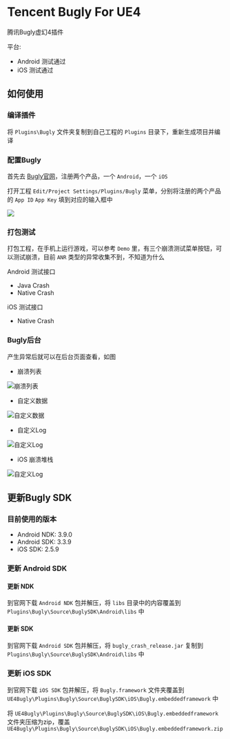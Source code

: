 # Tencent Bugly For UE4 #

腾讯Bugly虚幻4插件

平台:

* Android 测试通过
* iOS 测试通过

## 如何使用 ##

### 编译插件 ###

将 `Plugins\Bugly` 文件夹复制到自己工程的 `Plugins` 目录下，重新生成项目并编译

### 配置Bugly ###

首先去 [Bugly官网](https://bugly.qq.com/v2)，注册两个产品，一个 `Android`，一个 `iOS`

打开工程 `Edit/Project Settings/Plugins/Bugly` 菜单，分别将注册的两个产品的 `App ID` `App Key` 填到对应的输入框中

![](Plugins/Bugly/Resources/ConfigBugly.png)

### 打包测试 ###

打包工程，在手机上运行游戏，可以参考 `Demo` 里，有三个崩溃测试菜单按钮，可以测试崩溃，目前 `ANR` 类型的异常收集不到，不知道为什么

Android 测试接口

* Java Crash
* Native Crash

iOS 测试接口

* Native Crash

### Bugly后台 ###

产生异常后就可以在后台页面查看，如图

* 崩溃列表

![崩溃列表](Plugins/Bugly/Resources/Crashes.png)

* 自定义数据

![自定义数据](Plugins/Bugly/Resources/UserData.png)

* 自定义Log

![自定义Log](Plugins/Bugly/Resources/CustomLog.png)

* iOS 崩溃堆栈

![自定义Log](Plugins/Bugly/Resources/iOSCrash.png)

## 更新Bugly SDK ##

### 目前使用的版本 ###

* Android NDK: 3.9.0
* Android SDK: 3.3.9
* iOS SDK: 2.5.9

### 更新 Android SDK ###

#### 更新 NDK ####

到官网下载 `Android NDK` 包并解压，将 `libs` 目录中的内容覆盖到 `Plugins\Bugly\Source\BuglySDK\Android\libs` 中

#### 更新 SDK ####

到官网下载 `Android SDK` 包并解压，将 `bugly_crash_release.jar` 复制到 `Plugins\Bugly\Source\BuglySDK\Android\libs` 中

### 更新 iOS SDK ###

到官网下载 `iOS SDK` 包并解压，将 `Bugly.framework` 文件夹覆盖到 `UE4Bugly\Plugins\Bugly\Source\BuglySDK\iOS\Bugly.embeddedframework` 中

将 `UE4Bugly\Plugins\Bugly\Source\BuglySDK\iOS\Bugly.embeddedframework` 文件夹压缩为zip，覆盖 `UE4Bugly\Plugins\Bugly\Source\BuglySDK\iOS\Bugly.embeddedframework.zip`